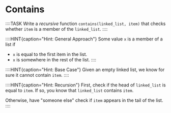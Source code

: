 # Contains

::::TASK
Write a *recursive* function `contains(linked_list, item)` that checks whether `item` is a member of the `linked_list`.
::::

::::HINT{caption="Hint: General Approach"}
Some value `x` is a member of a list if

* `x` is equal to the first item in the list.
* `x` is somewhere in the rest of the list.
::::

::::HINT{caption="Hint: Base Case"}
Given an empty linked list, we know for sure it cannot contain `item`.
::::

::::HINT{caption="Hint: Recursion"}
First, check if the head of `linked_list` is equal to `item`.
If so, you know that `linked_list` contains `item`.

Otherwise, have "someone else" check if `item` appears in the tail of the list.
::::
